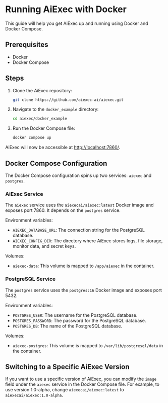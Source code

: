 # Running AiExec with Docker

This guide will help you get AiExec up and running using Docker and Docker Compose.

## Prerequisites

- Docker
- Docker Compose

## Steps

1. Clone the AiExec repository:

   ```sh
   git clone https://github.com/aiexec-ai/aiexec.git
   ```

2. Navigate to the `docker_example` directory:

   ```sh
   cd aiexec/docker_example
   ```

3. Run the Docker Compose file:

   ```sh
   docker compose up
   ```

AiExec will now be accessible at [http://localhost:7860/](http://localhost:7860/).

## Docker Compose Configuration

The Docker Compose configuration spins up two services: `aiexec` and `postgres`.

### AiExec Service

The `aiexec` service uses the `aiexecai/aiexec:latest` Docker image and exposes port 7860. It depends on the `postgres` service.

Environment variables:

- `AIEXEC_DATABASE_URL`: The connection string for the PostgreSQL database.
- `AIEXEC_CONFIG_DIR`: The directory where AiExec stores logs, file storage, monitor data, and secret keys.

Volumes:

- `aiexec-data`: This volume is mapped to `/app/aiexec` in the container.

### PostgreSQL Service

The `postgres` service uses the `postgres:16` Docker image and exposes port 5432.

Environment variables:

- `POSTGRES_USER`: The username for the PostgreSQL database.
- `POSTGRES_PASSWORD`: The password for the PostgreSQL database.
- `POSTGRES_DB`: The name of the PostgreSQL database.

Volumes:

- `aiexec-postgres`: This volume is mapped to `/var/lib/postgresql/data` in the container.

## Switching to a Specific AiExec Version

If you want to use a specific version of AiExec, you can modify the `image` field under the `aiexec` service in the Docker Compose file. For example, to use version 1.0-alpha, change `aiexecai/aiexec:latest` to `aiexecai/aiexec:1.0-alpha`.
